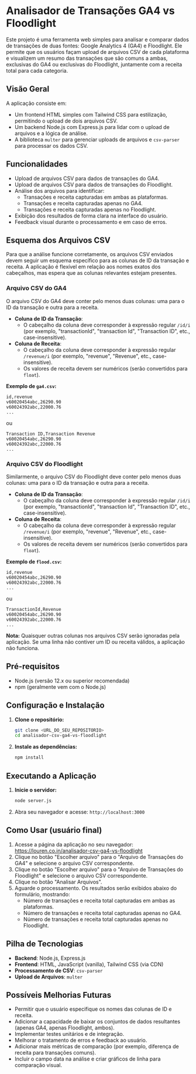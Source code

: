 # Analisador de Transações GA4 vs Floodlight

Este projeto é uma ferramenta web simples para analisar e comparar dados de transações de duas fontes: Google Analytics 4 (GA4) e Floodlight. Ele permite que os usuários façam upload de arquivos CSV de cada plataforma e visualizem um resumo das transações que são comuns a ambas, exclusivas do GA4 ou exclusivas do Floodlight, juntamente com a receita total para cada categoria.

## Visão Geral

A aplicação consiste em:
-   Um frontend HTML simples com Tailwind CSS para estilização, permitindo o upload de dois arquivos CSV.
-   Um backend Node.js com Express.js para lidar com o upload de arquivos e a lógica de análise.
-   A biblioteca `multer` para gerenciar uploads de arquivos e `csv-parser` para processar os dados CSV.

## Funcionalidades

-   Upload de arquivos CSV para dados de transações do GA4.
-   Upload de arquivos CSV para dados de transações do Floodlight.
-   Análise dos arquivos para identificar:
    -   Transações e receita capturadas em ambas as plataformas.
    -   Transações e receita capturadas apenas no GA4.
    -   Transações e receita capturadas apenas no Floodlight.
-   Exibição dos resultados de forma clara na interface do usuário.
-   Feedback visual durante o processamento e em caso de erros.

## Esquema dos Arquivos CSV

Para que a análise funcione corretamente, os arquivos CSV enviados devem seguir um esquema específico para as colunas de ID da transação e receita. A aplicação é flexível em relação aos nomes exatos dos cabeçalhos, mas espera que as colunas relevantes estejam presentes.

### Arquivo CSV do GA4

O arquivo CSV do GA4 deve conter pelo menos duas colunas: uma para o ID da transação e outra para a receita.

-   **Coluna de ID da Transação**:
    -   O cabeçalho da coluna deve corresponder à expressão regular `/id/i` (por exemplo, "transactionId", "transaction Id", "Transaction ID", etc., case-insensitive).
-   **Coluna de Receita**:
    -   O cabeçalho da coluna deve corresponder à expressão regular `/revenue/i` (por exemplo, "revenue", "Revenue", etc., case-insensitive).
    -   Os valores de receita devem ser numéricos (serão convertidos para `float`).

**Exemplo de `ga4.csv`:**
```csv
id,revenue
v60020454abc,26290.90
v60024392abc,22000.76
...
```
ou
```csv
Transaction ID,Transaction Revenue
v60020454abc,26290.90
v60024392abc,22000.76
...
```

### Arquivo CSV do Floodlight

Similarmente, o arquivo CSV do Floodlight deve conter pelo menos duas colunas: uma para o ID da transação e outra para a receita.

-   **Coluna de ID da Transação**:
    -   O cabeçalho da coluna deve corresponder à expressão regular `/id/i` (por exemplo, "transactionId", "transaction Id", "Transaction ID", etc., case-insensitive).
-   **Coluna de Receita**:
    -   O cabeçalho da coluna deve corresponder à expressão regular `/revenue/i` (por exemplo, "revenue", "Revenue", etc., case-insensitive).
    -   Os valores de receita devem ser numéricos (serão convertidos para `float`).

**Exemplo de `flood.csv`:**
```csv
id,revenue
v60020454abc,26290.90
v60024392abc,22000.76
...
```
ou
```csv
TransactionId,Revenue
v60020454abc,26290.90
v60024392abc,22000.76
...
```

**Nota:** Quaisquer outras colunas nos arquivos CSV serão ignoradas pela aplicação. Se uma linha não contiver um ID ou receita válidos, a aplicação não funciona.

## Pré-requisitos

-   Node.js (versão 12.x ou superior recomendada)
-   npm (geralmente vem com o Node.js)

## Configuração e Instalação

1.  **Clone o repositório:**
    ```bash
    git clone <URL_DO_SEU_REPOSITORIO>
    cd analisador-csv-ga4-vs-floodlight
    ```

2.  **Instale as dependências:**
    ```bash
    npm install
    ```

## Executando a Aplicação

1.  **Inicie o servidor:**
    ```bash
    node server.js
    ```

2.  Abra seu navegador e acesse: `http://localhost:3000`

## Como Usar (usuário final)

1.  Acesse a página da aplicação no seu navegador: https://louren.co.in/analisador-csv-ga4-vs-floodlight
2.  Clique no botão "Escolher arquivo" para o "Arquivo de Transações do GA4" e selecione o arquivo CSV correspondente.
3.  Clique no botão "Escolher arquivo" para o "Arquivo de Transações do Floodlight" e selecione o arquivo CSV correspondente.
4.  Clique no botão "Analisar Arquivos".
5.  Aguarde o processamento. Os resultados serão exibidos abaixo do formulário, mostrando:
    -   Número de transações e receita total capturadas em ambas as plataformas.
    -   Número de transações e receita total capturadas apenas no GA4.
    -   Número de transações e receita total capturadas apenas no Floodlight.

## Pilha de Tecnologias

-   **Backend**: Node.js, Express.js
-   **Frontend**: HTML, JavaScript (vanilla), Tailwind CSS (via CDN)
-   **Processamento de CSV**: `csv-parser`
-   **Upload de Arquivos**: `multer`

## Possíveis Melhorias Futuras

-   Permitir que o usuário especifique os nomes das colunas de ID e receita.
-   Adicionar a capacidade de baixar os conjuntos de dados resultantes (apenas GA4, apenas Floodlight, ambos).
-   Implementar testes unitários e de integração.
-   Melhorar o tratamento de erros e feedback ao usuário.
-   Adicionar mais métricas de comparação (por exemplo, diferença de receita para transações comuns).
-   Incluir o campo data na análise e criar gráficos de linha para comparação visual.